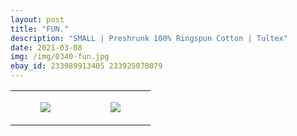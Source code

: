 ```yaml
---
layout: post
title: "FUN."
description: "SMALL | Preshrunk 100% Ringspun Cotton | Tultex"
date: 2021-03-08
img: /img/0340-fun.jpg
ebay_id: 233989913405 233925078079
---
```




<table style="width:100%;"><tr><td style="vertical-align:top;">
      <figure class="tmblr-full" data-orig-height="2048" data-orig-width="1365" data-orig-src="https://concertshirts.netlify.app/shirts/0340/0340-01.jpg"><img src="https://64.media.tumblr.com/5c68b483039a29085374d5604150cc5d/38aa22480362fb5f-d8/s540x810/fa7999140cc7c98b8cbf9b3f85c9cc1b40c93b3d.jpg" data-orig-height="2048" data-orig-width="1365" data-orig-src="https://concertshirts.netlify.app/shirts/0340/0340-01.jpg"/></figure></td>
    <td style="vertical-align:top;">
      <figure class="tmblr-full" data-orig-height="2048" data-orig-width="1365" data-orig-src="https://concertshirts.netlify.app/shirts/0340/0340-02.jpg"><img src="https://64.media.tumblr.com/25fd2a1b03c36b4a1ee9e48b71aacce6/38aa22480362fb5f-e8/s540x810/e1e0e6b86136b8e3dad72e9e4a6e7db7f32bfd3a.jpg" data-orig-height="2048" data-orig-width="1365" data-orig-src="https://concertshirts.netlify.app/shirts/0340/0340-02.jpg"/></figure></td>
  </tr></table>
